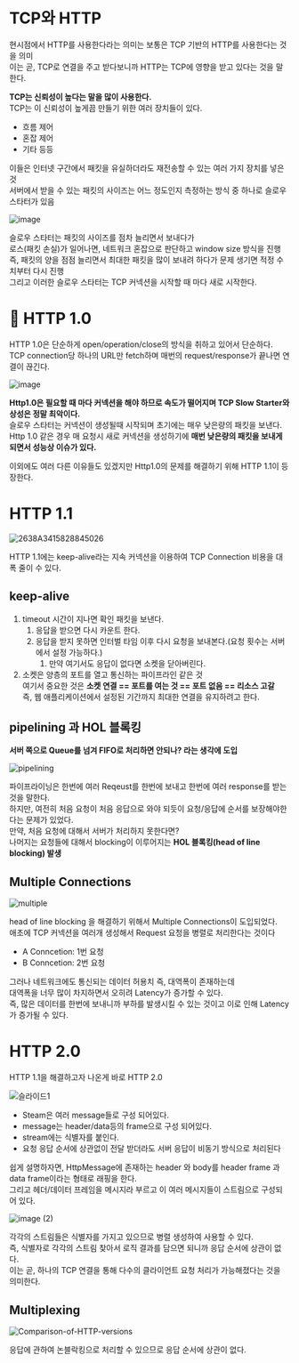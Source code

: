 # TCP와 HTTP 
현시점에서 HTTP를 사용한다라는 의미는 보통은 TCP 기반의 HTTP를 사용한다는 것을 의미             
이는 곧, TCP로 연결을 주고 받다보니까 HTTP는 TCP에 영향을 받고 있다는 것을 말한다.     
      
**TCP는 신뢰성이 높다는 말을 많이 사용한다.**   
TCP는 이 신뢰성이 높게끔 만들기 위한 여러 장치들이 있다.    
      
* 흐름 제어
* 혼잡 제어
* 기타 등등
   
이들은 인터넷 구간에서 패킷을 유실하더라도 재전송할 수 있는 여러 가지 장치를 넣은 것  
서버에서 받을 수 있는 패킷의 사이즈는 어느 정도인지 측정하는 방식 중 하나로 슬로우 스타터가 있음 

![image](https://user-images.githubusercontent.com/50267433/138400390-ba648fb6-28ad-4f83-bc41-c08a5425ee6e.png)

슬로우 스타터는 패킷의 사이즈를 점차 늘리면서 보내다가      
로스(패킷 손실)가 일어나면, 네트워크 혼잡으로 판단하고 window size 방식을 진행        
즉, 패킷의 양을 점점 늘리면서 최대한 패킷을 많이 보내려 하다가 문제 생기면 적정 수치부터 다시 진행  
그리고 이러한 슬로우 스타터는 TCP 커넥션을 시작할 때 마다 새로 시작한다.    
           
# 📄 HTTP 1.0 

HTTP 1.0은 단순하게 open/operation/close의 방식을 취하고 있어서 단순하다.    
TCP connection당 하나의 URL만 fetch하며 매번의 request/response가 끝나면 연결이 끊긴다.       

![image](https://user-images.githubusercontent.com/50267433/138400458-93c5d283-7dbe-459c-81a5-71f777a2ec6c.png)

         
**Http1.0은 필요할 때 마다 커넥션을 해야 하므로 속도가 떨어지며 TCP Slow Starter와 상성은 정말 최악이다.**           
슬로우 스타터는 커넥션이 생성될때 시작되며 초기에는 매우 낮은량의 패킷을 보낸다.                        
Http 1.0 같은 경우 매 요청시 새로 커넥션을 생성하기에 **매번 낮은량의 패킷을 보내게 되면서 성능상 이슈가 있다.**                      
         
이외에도 여러 다른 이유들도 있겠지만 Http1.0의 문제를 해결하기 위해 HTTP 1.1이 등장한다.     
   
# HTTP 1.1
     
![2638A3415828845026](https://user-images.githubusercontent.com/50267433/138406967-4371f9ab-0b06-483f-b79f-4aac5f3f2b27.png)   
 
HTTP 1.1에는 keep-alive라는 지속 커넥션을 이용하여 TCP Connection 비용을 대폭 줄이 수 있다.    
             
## keep-alive  
1. timeout 시간이 지나면 확인 패킷을 보낸다.     
    1. 응답을 받으면 다시 카운트 한다.          
    2. 응답을 받지 못하면 인터벌 타임 이후 다시 요청을 보내본다.(요청 횟수는 서버에서 설정 가능하다.)         
        1. 만약 여기서도 응답이 없다면 소켓을 닫아버린다.      
2. 소켓은 양층의 포트를 열고 통신하는 파이프라인 같은 것              
   여기서 중요한 것은 **소켓 연결 == 포트를 여는 것 == 포트 없음 == 리소스 고갈**             
   즉, 웹 애플리케이션에서 설정된 기간까지 최대한 연결을 유지하려고 한다.          
      
## pipelining 과 HOL 블록킹
**서버 쪽으로 Queue를 넘겨 FIFO로 처리하면 안되나? 라는 생각에 도입**    

![pipelining](https://user-images.githubusercontent.com/50267433/138417589-8e0ae007-74c4-4941-ab6b-391d53735381.jpg)

파이프라이닝은 한번에 여러 Reqeust를 한번에 보내고 한번에 여러 response를 받는 것을 말한다.       
하지만, 여전히 처음 요청이 처음 응답으로 와야 되듯이 요청/응답에 순서를 보장해야한다는 문제가 있었다.     
만약, 처음 요청에 대해서 서버가 처리하지 못한다면?       
나머지는 요청들에 대해서 blocking이 이루어지는 **HOL 블록킹(head of line blocking) 발생**           
      
## Multiple Connections    
![multiple](https://user-images.githubusercontent.com/50267433/138416897-44c0b985-d60e-4465-a019-cdb2ab313109.jpg)   
       
head of line blocking 을 해결하기 위해서 Multiple Connections이 도입되었다.    
애초에 TCP 커넥션을 여러개 생성해서 Request 요청을 병렬로 처리한다는 것이다    

* A Conncetion: 1번 요청
* B Conncetion: 2번 요청

그러나 네트워크에도 통신되는 데이터 허용치 즉, 대역폭이 존재하는데          
대역폭을 너무 많이 차지하면서 오히려 Latency가 증가할 수 있다.            
즉, 많은 데이터를 한번에 보내니까 부하를 발생시킬 수 있는 것이고 이로 인해 Latency가 증가될 수 있다.        
   
# HTTP 2.0  
HTTP 1.1을 해결하고자 나온게 바로 HTTP 2.0   
  
![슬라이드1](https://user-images.githubusercontent.com/50267433/138418948-144409d4-6eb0-4e31-8660-e904fda12806.PNG)

* Steam은 여러 message들로 구성 되어있다.
* message는 header/data등의 frame으로 구성 되어있다.
* stream에는 식별자를 붙인다.
* 요청 응답 순서에 상관없이 전달 받더라도 서버 응답이 비동기 방식으로 처리된다
  

쉽게 설명하자면, HttpMessage에 존재하는 header 와 body를 header frame 과 data frame이라는 형태로 래핑을 한다.   
그리고 헤더/데이터 프레임을 메시지라 부르고 이 여러 메시지들이 스트림으로 구성되어 있다.       

![image (2)](https://user-images.githubusercontent.com/50267433/138419294-2cfec1b6-f8c8-4f40-b9ed-75f5ecb130e5.png)
    
각각의 스트림들은 식별자를 가지고 있으므로 병렬 생성하여 사용할 수 있다.      
즉, 식별자로 각각의 스트림 찾아서 로직 결과를 담으면 되니까 응답 순서에 상관이 없다.           
이는 곧, 하나의 TCP 연결을 통해 다수의 클라이언트 요청 처리가 가능해졌다는 것을 의미한다.     

## Multiplexing 

![Comparison-of-HTTP-versions](https://user-images.githubusercontent.com/50267433/138419777-7506a97c-287c-4be8-9f60-fb5cdb51767d.png)
   
응답에 관하여 논블락킹으로 처리할 수 있으므로 응답 순서에 상관이 없다.        

